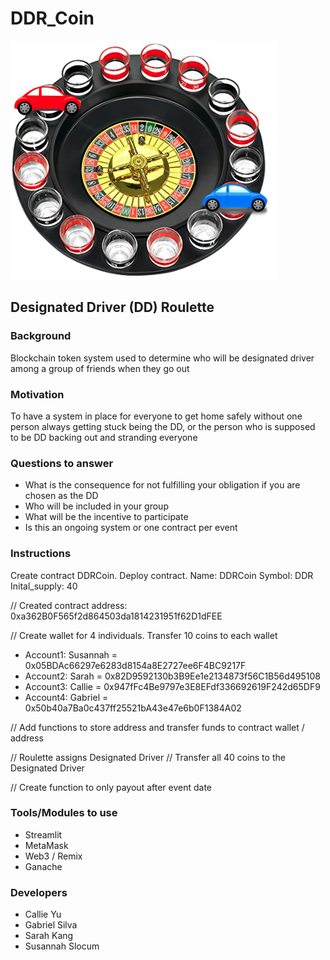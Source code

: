 # DDR_Coin
![ddr](./Images/dd_roulette.png)

## Designated Driver (DD) Roulette

### Background
Blockchain token system used to determine who will be designated driver among a group of friends when they go out

### Motivation 
To have a system in place for everyone to get home safely without one person always getting stuck being the DD, or the person who is supposed to be DD backing out and stranding everyone

### Questions to answer
* What is the consequence for not fulfilling your obligation if you are chosen as the DD
* Who will be included in your group
* What will be the incentive to participate
* Is this an ongoing system or one contract per event

### Instructions
Create contract DDRCoin. Deploy contract. 
Name: DDRCoin
Symbol: DDR
Inital_supply: 40

// Created contract address: 0xa362B0F565f2d864503da1814231951f62D1dFEE

// Create wallet for 4 individuals. Transfer 10 coins to each wallet

* Account1: Susannah = 0x05BDAc66297e6283d8154a8E2727ee6F4BC9217F
* Account2: Sarah = 0x82D9592130b3B9Ee1e2134873f56C1B56d495108
* Account3: Callie = 0x947fFc4Be9797e3E8EFdf336692619F242d65DF9
* Account4: Gabriel = 0x50b40a7Ba0c437ff25521bA43e47e6b0F1384A02

// Add functions to store address and transfer funds to contract wallet / address

// Roulette assigns Designated Driver
// Transfer all 40 coins to the Designated Driver

// Create function to only payout after event date


### Tools/Modules to use
* Streamlit
* MetaMask
* Web3 / Remix
* Ganache

### Developers
* Callie Yu
* Gabriel Silva
* Sarah Kang
* Susannah Slocum